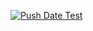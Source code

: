 [![Push Date Test](https://github.com/rfdt/hello_app/actions/workflows/dev-test.yml/badge.svg)](https://github.com/rfdt/hello_app/actions/workflows/dev-test.yml)